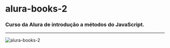 # alura-books-2
### Curso da Alura de introdução a métodos do JavaScript.

----------------------------------
![alura-books-2](https://user-images.githubusercontent.com/116017647/236469543-cf30668b-9a9b-4624-a80e-6c7c2c7e209b.png)
